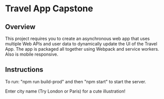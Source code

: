 # Travel App Capstone

## Overview
This project requires you to create an asynchronous web app that uses multiple Web APIs and user data to dynamically update the UI of the Travel App. The app is packaged all together using Webpack and service workers. Also is mobile responsive. 

## Instructions
To run: "npm run build-prod" and then "npm start" to start the server.

Enter city name (Try London or Paris) for a cute illustration!
 

